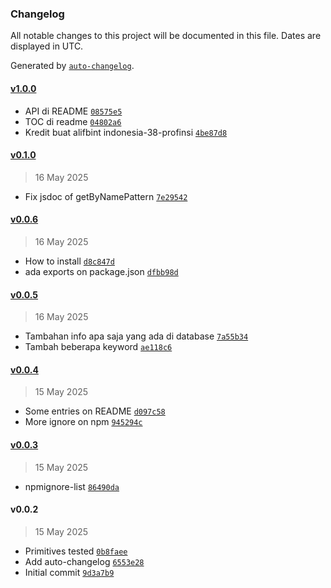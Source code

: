 ### Changelog

All notable changes to this project will be documented in this file. Dates are displayed in UTC.

Generated by [`auto-changelog`](https://github.com/CookPete/auto-changelog).

#### [v1.0.0](https://github.com/adhisimon/node-indonesia-subdivision-area/compare/v0.1.0...v1.0.0)

- API di README [`08575e5`](https://github.com/adhisimon/node-indonesia-subdivision-area/commit/08575e5f7fdac14d30fd7c81095d7bfa91c65e70)
- TOC di readme [`04802a6`](https://github.com/adhisimon/node-indonesia-subdivision-area/commit/04802a6f3cd634e12929acdfbbd6e2e0b978037e)
- Kredit buat alifbint indonesia-38-profinsi [`4be87d8`](https://github.com/adhisimon/node-indonesia-subdivision-area/commit/4be87d81c05be24b271206569200fafa32ae5441)

#### [v0.1.0](https://github.com/adhisimon/node-indonesia-subdivision-area/compare/v0.0.6...v0.1.0)

> 16 May 2025

- Fix jsdoc of getByNamePattern [`7e29542`](https://github.com/adhisimon/node-indonesia-subdivision-area/commit/7e29542d366644702add182974116f2d3dcce78c)

#### [v0.0.6](https://github.com/adhisimon/node-indonesia-subdivision-area/compare/v0.0.5...v0.0.6)

> 16 May 2025

- How to install [`d8c847d`](https://github.com/adhisimon/node-indonesia-subdivision-area/commit/d8c847d0916e4cfbf9bb3e33f3e9b14712f936bb)
- ada exports on package.json [`dfbb98d`](https://github.com/adhisimon/node-indonesia-subdivision-area/commit/dfbb98dd94e3e42815f97f24098ced471c15b01d)

#### [v0.0.5](https://github.com/adhisimon/node-indonesia-subdivision-area/compare/v0.0.4...v0.0.5)

> 16 May 2025

- Tambahan info apa saja yang ada di database [`7a55b34`](https://github.com/adhisimon/node-indonesia-subdivision-area/commit/7a55b34e1e218c18aab5246b2c56dc0401289acf)
- Tambah beberapa keyword [`ae118c6`](https://github.com/adhisimon/node-indonesia-subdivision-area/commit/ae118c68ddb16fddd73a6dc53d2bdc1c0b2c987a)

#### [v0.0.4](https://github.com/adhisimon/node-indonesia-subdivision-area/compare/v0.0.3...v0.0.4)

> 15 May 2025

- Some entries on README [`d097c58`](https://github.com/adhisimon/node-indonesia-subdivision-area/commit/d097c587e7ed4cf3d52c6b1b27b7213257cc8b41)
- More ignore on npm [`945294c`](https://github.com/adhisimon/node-indonesia-subdivision-area/commit/945294cf08c8f579e263219854857fc9fd65f6de)

#### [v0.0.3](https://github.com/adhisimon/node-indonesia-subdivision-area/compare/v0.0.2...v0.0.3)

> 15 May 2025

- npmignore-list [`86490da`](https://github.com/adhisimon/node-indonesia-subdivision-area/commit/86490daf093128f716c5ced53411569eddf40f82)

#### v0.0.2

> 15 May 2025

- Primitives tested [`0b8faee`](https://github.com/adhisimon/node-indonesia-subdivision-area/commit/0b8faee478a6ccf2b4a0320559ef9ba34a2167bb)
- Add auto-changelog [`6553e28`](https://github.com/adhisimon/node-indonesia-subdivision-area/commit/6553e28cd2b9cf57897acd4d4121925eb2dd6b25)
- Initial commit [`9d3a7b9`](https://github.com/adhisimon/node-indonesia-subdivision-area/commit/9d3a7b91555e95999ebe1680bfd7f93347dc2ea6)
